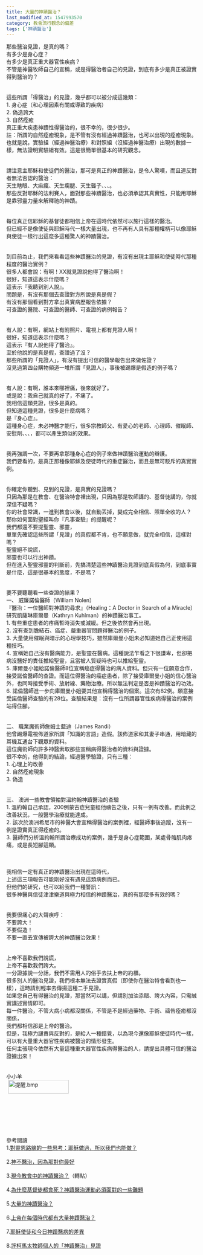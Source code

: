 ```yaml
---
title: 大量的神蹟醫治？
last_modified_at: 1547993570
category: 教會流行觀念的偏差
tags: ['神蹟醫治']
---
```


那些醫治見證，是真的嗎？<br>有多少是身心症？<br>有多少是真正重大器官性疾病？<br>不管是神醫牧師自己的宣稱，或是得醫治者自己的見證，到底有多少是真正被證實得到醫治的？<br><br><br><!--more-->這些所謂「得醫治」的見證，幾乎都可以被分成這幾類：<br>1.	身心症（和心理因素有關或導致的疾病）<br>2.	偽造誇大<br>3.	自然痊癒<br>真正重大疾患神蹟性得醫治的，很不幸的，很少很少。<br>註：所謂的自然痊癒現象，是不管有沒有經過神蹟醫治，也可以出現的痊癒現象。<br>也就是說，實驗組（經過神醫治療）和對照組（沒經過神醫治療）出現的數據一樣，無法證明實驗組有效。這是很簡單很基本的研究觀念。<br><br><br>請注意主耶穌和使徒們的醫治，那可是真正的神蹟醫治，是令人驚嘆，而且連反對者無法否認的醫治：<br>天生瞎眼、大痲瘋、天生瘸腿、天生聾子、、、。<br>那些反對耶穌的法利賽人，面對那些神蹟醫治，也必須承認其真實性，只能用耶穌是靠邪靈力量來解釋祂的神蹟。<br><br><br>每位真正信耶穌的基督徒都相信上帝在這時代依然可以施行這樣的醫治。<br>但已經不是像使徒與耶穌時代一樣大量出現，也不再有人具有那種權柄可以像耶穌與使徒一樣行出這麼多這種驚人的神蹟醫治。<br><br><br>到目前為止，我們來看看這些神蹟醫治的見證，有沒有出現主耶穌和使徒時代那種程度的醫治實例？<br>很多人都會說：有啊！XX就見證說他得了醫治啊！<br>很好，知道這表示什麼嗎？<br>這表示『我聽到別人說』。<br>問題是，有沒有那個去查證對方所說是真是假？<br>有沒有那個看到對方拿出真實病歷報告依據？<br>可查證的醫院、可查證的醫師、可查證的病例報告？<br><br><br>有人說：有啊，網站上有附照片、電視上都有見證人啊！<br>很好，知道這表示什麼嗎？<br>這表示『有人說他得了醫治』。<br>至於他說的是真是假，查證過了沒？<br>那些所謂的「見證人」，有沒有提出可信的醫學報告出來做佐證？<br>沒見過第四台購物頻道一堆所謂「見證人」，事後被踢爆是假造的例子嗎？<br><br><br>有人說：有啊，誰本來哪裡痛，後來就好了。<br>或是說：我自己就真的好了，不痛了。<br>我相信這類見證，很多是真的。<br>但知道這種見證，很多是什麼病嗎？<br>是『身心症』。<br>這種身心症，未必神醫才能行，很多宗教師父、有愛心的老師、心理師、催眠師、安慰劑、、、，都可以產生類似的效果。<br><br><br>我再強調一次，不要再拿那種身心症的例子來做神蹟醫治運動的辯護。<br>我們要看的，是真正那種像耶穌及使徒時代的重症醫治，而且是無可駁斥的真實實例。<br><br><br>你確定你聽到、見到的見證，是真實的見證嗎？<br>只因為那是在教會、在醫治特會裡出現，只因為那是牧師講的、基督徒講的，你就深信不疑嗎？<br>你的社會常識，一進到教會以後，就自動丟掉，變成完全相信、照單全收的人？<br>那你如何面對聖經叫你『凡事查驗』的提醒呢？<br>我們都還不要提聖靈、邪靈，<br>單單先確認這些所謂「見證」的真假都不肯，也不願意做，就完全相信，這樣對嗎？<br>聖靈絕不說謊，<br>邪靈也可以行出神蹟。<br>但在進入聖靈邪靈的判斷前，先搞清楚這些神蹟醫治見證到底真假為何，到底事實是什麼，這是很基本的態度，不是嗎？<br><br><br>要不要聽聽看一些查證的結果？<br>一、	威廉諾倫醫師（William Nolen）<br>『醫治：一位醫師對神蹟的尋求』（Healing：A Doctor in Search of a Miracle）<br>研究凱薩琳庫爾曼（Kathryn Kuhlman）的神蹟醫治事工。<br>1.	有些重症患者的疼痛暫時消失或減緩。但之後依然會再出現。<br>2.	沒有查到膽結石、癌症、嚴重器官問題得醫治的例子。<br>3.	大量使用催眠與暗示的心理學技巧，雖然庫爾曼小姐未必知道她自己正使用這種技巧。<br>4.	宣稱她自己沒有醫病能力，是聖靈在醫病。這種說法乍看之下很謙卑，但卻把病沒醫好的責任推給聖靈，且當被人質疑時也可以推給聖靈。<br>5.	庫爾曼小姐給諾倫醫師8位宣稱癌症得醫治的病人資料。但只有一位願意合作，接受諾倫醫師的查證。而這位得醫治的癌症患者，除了接受庫爾曼小姐的信心醫治外，也同時接受手術、放射線、藥物治療。所以無法判定是否是神蹟醫治的功效。<br>6.	諾倫醫師進一步向庫爾曼小姐要其他宣稱得醫治的個案。這次有82例。願意接受諾倫醫師查驗的有28位。查驗結果是：沒有一位所謂器官性疾病得醫治的案例站得住腳。<br><br><br>二、	職業魔術師詹姆士藍迪（James Randi）<br>他曾踢爆電視佈道家所謂「知識的言語」造假。該佈道家和其妻子串通，用暗藏的耳機互通台下觀眾的資料。<br>這位魔術師向許多神醫索取那些宣稱病得醫治者的資料與證據。<br>很不幸的，他得到的結論，經過醫學驗證，只有三種：<br>1.	心理上的改善<br>2.	自然痊癒現象<br>3.	偽造<br><br><br>三、	澳洲一些教會領袖對溫約翰神蹟醫治的查驗<br>1.	溫約翰自己承認，200例蒙古症兒童經他禱告之後，只有一例有改善。而此例之改善狀況，一般醫學治療就能達成。<br>2.	該次於澳洲希尼市的神醫大會宣稱得醫治的案例裡，經醫師事後追蹤，沒有一例是證實真正得痊癒的。<br>3.	醫師們分析溫約翰所謂治療成功的案例，幾乎是身心症範圍，某處骨骼肌肉疼痛，或是長短腳這類。<br><br><br><br>我相信一定有真正的神蹟醫治出現在這時代，<br>上述這三項報告可能剛好沒有遇見這類病例而已。<br>但他們的研究，也可以給我們一種警訊：<br>很多神醫與信徒津津樂道與極力相信的神蹟醫治，真的有那麼多有效的嗎？<br><br><br>我要很痛心的大聲疾呼：<br>不要誇大！<br>不要假造！<br>不要一直去宣傳被誇大的神蹟醫治效果！<br><br><br>上帝不喜歡我們說謊，<br>上帝不喜歡我們誇大。<br>一分證據說一分話，我們不需用人的俗手去扶上帝的約櫃。<br>很多別人的醫治見證，我們根本無法去證實真假（即使你在醫治特會看到也一樣），這時請別輕率去傳揚這種二手見證。<br>如果您自己有得醫治的見證，那當然可以講，但請別加油添醋、誇大內容，只需誠實講述實情即可。<br>每一件醫治，不管大病小病都沒關係，不管是不是經過藥物、手術、禱告痊癒都沒關係，<br>我們都相信那是上帝的醫治。<br>但是，我極力譴責與反對的，是給人一種錯覺，以為現今還像耶穌使徒時代一樣，可以有大量重大器官性疾病被醫治的情形發生。<br>任何主張現今依然有大量這種重大器官性疾病得醫治的人，請提出具體可信的醫治證據出來！<br><br><br>小小羊<br><a href="http://blog.roodo.com/yml/archives/cat_144649.html" target="_blank"><img class="pict" src="http://blog.roodo.com/mmm3121/17bef4b3_s.bmp" border="0" alt="提醒.bmp" hspace="5" width="160" height="36" /></a></p><p>&nbsp;&nbsp;&nbsp;&nbsp;&nbsp;&nbsp;&nbsp;<a href="http://blog.roodo.com/yml/archives/cat_144649.html" target="_blank"></a></p><br><br><br><br>參考閱讀<br>1.<a href="http://blog.roodo.com/yml/archives/1441668.html " target="_blank">對靈恩路線的一些思考：耶穌做過，所以我們也能做？</a> <br><br>2.<a href="/posts/269192600" target="_blank">神不醫治，因為那對你最好</a><br><br> 3.<a href="http://blog.roodo.com/yml/archives/2872463.html " target="_blank">現今教會中的神蹟醫治？</a>（轉貼） <br><br>4.<a href="/posts/269192604" target="_blank">為什麼基督徒都會死？神蹟醫治運動必須面對的一些難題</a> <br><br>5.<a href="/posts/269192620" target="_blank">大量的神蹟醫治？</a> <br><br>6.<a href="/posts/269192624" target="_blank">上帝在每個時代都有大量神蹟醫治？</a><br><br>7.<a href="/posts/269192632" target="_blank">耶穌使徒和今日神蹟醫病的差異</a><br><br>8.<a href="/posts/269192732" target="_blank">評柯馬太牧師個人的「神蹟醫治」見證</a> 


